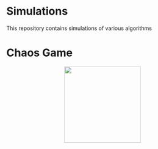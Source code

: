 # Simulations
This repository contains simulations of various algorithms 

# Chaos Game
<p align="center">
  <a href="https://www.youtube.com/watch?v=xAdveCc689k"><img height="200" width="200" src="https://i.ytimg.com/vi/xAdveCc689k/hqdefault.jpg"></a>
  <br><br>
  
</p>
